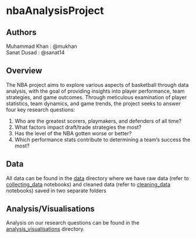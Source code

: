# nbaAnalysisProject

## Authors
Muhammad Khan : @mukhan \
Sanat Dusad  : @sanat14

## Overview

The NBA project aims to explore various aspects of basketball through data analysis, with the
goal of providing insights into player performance, team strategies, and game outcomes. Through
meticulous examination of player statistics, team dynamics, and game trends, the project seeks to
answer four key research questions:
1) Who are the greatest scorers, playmakers, and defenders of all time?
2) What factors impact draft/trade strategies the most?
3) Has the level of the NBA gotten worse or better?
4) Which performance stats contribute to determining a team’s success the most?

## Data
All data can be found in the [data](https://csgitlab.ucd.ie/mukhan/datascienceproject/-/tree/main/data?ref_type=heads) directory where we have raw data (refer to [collecting_data](https://csgitlab.ucd.ie/mukhan/datascienceproject/-/tree/main/collecting_data?ref_type=heads) notebooks) and cleaned data (refer to [cleaning_data](https://csgitlab.ucd.ie/mukhan/datascienceproject/-/tree/main/cleaning_data?ref_type=heads) notebooks) saved in two separate folders 

## Analysis/Visualisations

Analysis on our research questions can be found in the [analysis_visualisations](https://csgitlab.ucd.ie/mukhan/datascienceproject/-/tree/main/analysis_visualisations?ref_type=heads) directory.
